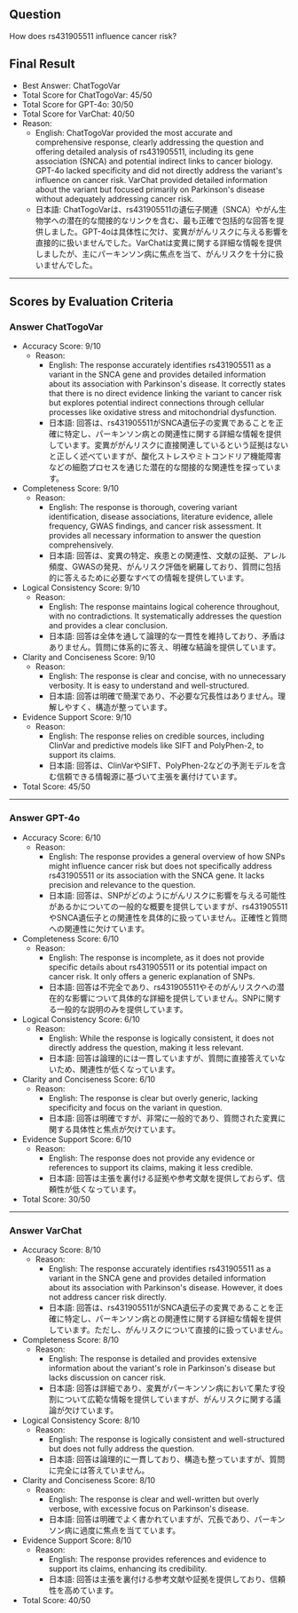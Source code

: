 ## Question

How does rs431905511 influence cancer risk?

## Final Result

- Best Answer: ChatTogoVar
- Total Score for ChatTogoVar: 45/50
- Total Score for GPT-4o: 30/50
- Total Score for VarChat: 40/50
- Reason:
  - English: ChatTogoVar provided the most accurate and comprehensive response, clearly addressing the question and offering detailed analysis of rs431905511, including its gene association (SNCA) and potential indirect links to cancer biology. GPT-4o lacked specificity and did not directly address the variant's influence on cancer risk. VarChat provided detailed information about the variant but focused primarily on Parkinson's disease without adequately addressing cancer risk.
  - 日本語: ChatTogoVarは、rs431905511の遺伝子関連（SNCA）やがん生物学への潜在的な間接的なリンクを含む、最も正確で包括的な回答を提供しました。GPT-4oは具体性に欠け、変異ががんリスクに与える影響を直接的に扱いませんでした。VarChatは変異に関する詳細な情報を提供しましたが、主にパーキンソン病に焦点を当て、がんリスクを十分に扱いませんでした。

---

## Scores by Evaluation Criteria

### Answer ChatTogoVar
- Accuracy Score: 9/10
  - Reason: 
    - English: The response accurately identifies rs431905511 as a variant in the SNCA gene and provides detailed information about its association with Parkinson's disease. It correctly states that there is no direct evidence linking the variant to cancer risk but explores potential indirect connections through cellular processes like oxidative stress and mitochondrial dysfunction.
    - 日本語: 回答は、rs431905511がSNCA遺伝子の変異であることを正確に特定し、パーキンソン病との関連性に関する詳細な情報を提供しています。変異ががんリスクに直接関連しているという証拠はないと正しく述べていますが、酸化ストレスやミトコンドリア機能障害などの細胞プロセスを通じた潜在的な間接的な関連性を探っています。
- Completeness Score: 9/10
  - Reason: 
    - English: The response is thorough, covering variant identification, disease associations, literature evidence, allele frequency, GWAS findings, and cancer risk assessment. It provides all necessary information to answer the question comprehensively.
    - 日本語: 回答は、変異の特定、疾患との関連性、文献の証拠、アレル頻度、GWASの発見、がんリスク評価を網羅しており、質問に包括的に答えるために必要なすべての情報を提供しています。
- Logical Consistency Score: 9/10
  - Reason: 
    - English: The response maintains logical coherence throughout, with no contradictions. It systematically addresses the question and provides a clear conclusion.
    - 日本語: 回答は全体を通して論理的な一貫性を維持しており、矛盾はありません。質問に体系的に答え、明確な結論を提供しています。
- Clarity and Conciseness Score: 9/10
  - Reason: 
    - English: The response is clear and concise, with no unnecessary verbosity. It is easy to understand and well-structured.
    - 日本語: 回答は明確で簡潔であり、不必要な冗長性はありません。理解しやすく、構造が整っています。
- Evidence Support Score: 9/10
  - Reason: 
    - English: The response relies on credible sources, including ClinVar and predictive models like SIFT and PolyPhen-2, to support its claims.
    - 日本語: 回答は、ClinVarやSIFT、PolyPhen-2などの予測モデルを含む信頼できる情報源に基づいて主張を裏付けています。
- Total Score: 45/50

---

### Answer GPT-4o
- Accuracy Score: 6/10
  - Reason: 
    - English: The response provides a general overview of how SNPs might influence cancer risk but does not specifically address rs431905511 or its association with the SNCA gene. It lacks precision and relevance to the question.
    - 日本語: 回答は、SNPがどのようにがんリスクに影響を与える可能性があるかについての一般的な概要を提供していますが、rs431905511やSNCA遺伝子との関連性を具体的に扱っていません。正確性と質問への関連性に欠けています。
- Completeness Score: 6/10
  - Reason: 
    - English: The response is incomplete, as it does not provide specific details about rs431905511 or its potential impact on cancer risk. It only offers a generic explanation of SNPs.
    - 日本語: 回答は不完全であり、rs431905511やそのがんリスクへの潜在的な影響について具体的な詳細を提供していません。SNPに関する一般的な説明のみを提供しています。
- Logical Consistency Score: 6/10
  - Reason: 
    - English: While the response is logically consistent, it does not directly address the question, making it less relevant.
    - 日本語: 回答は論理的には一貫していますが、質問に直接答えていないため、関連性が低くなっています。
- Clarity and Conciseness Score: 6/10
  - Reason: 
    - English: The response is clear but overly generic, lacking specificity and focus on the variant in question.
    - 日本語: 回答は明確ですが、非常に一般的であり、質問された変異に関する具体性と焦点が欠けています。
- Evidence Support Score: 6/10
  - Reason: 
    - English: The response does not provide any evidence or references to support its claims, making it less credible.
    - 日本語: 回答は主張を裏付ける証拠や参考文献を提供しておらず、信頼性が低くなっています。
- Total Score: 30/50

---

### Answer VarChat
- Accuracy Score: 8/10
  - Reason: 
    - English: The response accurately identifies rs431905511 as a variant in the SNCA gene and provides detailed information about its association with Parkinson's disease. However, it does not address cancer risk directly.
    - 日本語: 回答は、rs431905511がSNCA遺伝子の変異であることを正確に特定し、パーキンソン病との関連性に関する詳細な情報を提供しています。ただし、がんリスクについて直接的に扱っていません。
- Completeness Score: 8/10
  - Reason: 
    - English: The response is detailed and provides extensive information about the variant's role in Parkinson's disease but lacks discussion on cancer risk.
    - 日本語: 回答は詳細であり、変異がパーキンソン病において果たす役割について広範な情報を提供していますが、がんリスクに関する議論が欠けています。
- Logical Consistency Score: 8/10
  - Reason: 
    - English: The response is logically consistent and well-structured but does not fully address the question.
    - 日本語: 回答は論理的に一貫しており、構造も整っていますが、質問に完全には答えていません。
- Clarity and Conciseness Score: 8/10
  - Reason: 
    - English: The response is clear and well-written but overly verbose, with excessive focus on Parkinson's disease.
    - 日本語: 回答は明確でよく書かれていますが、冗長であり、パーキンソン病に過度に焦点を当てています。
- Evidence Support Score: 8/10
  - Reason: 
    - English: The response provides references and evidence to support its claims, enhancing its credibility.
    - 日本語: 回答は主張を裏付ける参考文献や証拠を提供しており、信頼性を高めています。
- Total Score: 40/50